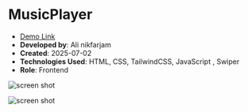 
# MusicPlayer

- [Demo Link](https://alinikfarjam79.github.io/musicPlayer/)
- **Developed by**: Ali nikfarjam
- **Created**: 2025-07-02
- **Technologies Used**: HTML, CSS, TailwindCSS, JavaScript , Swiper
- **Role**: Frontend

![screen shot](https://github.com/user-attachments/assets/4e48143d-51af-43a1-b054-c414fa6b0dea)

![screen shot](https://github.com/user-attachments/assets/03b1333f-5985-4894-8c2d-5e9501c6b0e5)
